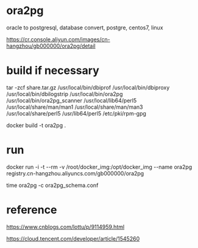 # ora2pg
oracle to postgresql, database convert, postgre, centos7, linux

https://cr.console.aliyun.com/images/cn-hangzhou/gb000000/ora2pg/detail

# build if necessary
tar -zcf share.tar.gz /usr/local/bin/dbiprof /usr/local/bin/dbiproxy /usr/local/bin/dbilogstrip /usr/local/bin/ora2pg /usr/local/bin/ora2pg_scanner /usr/local/lib64/perl5 /usr/local/share/man/man1 /usr/local/share/man/man3 /usr/local/share/perl5 /usr/lib64/perl5 /etc/pki/rpm-gpg

docker build -t ora2pg .

# run
docker run -i -t --rm -v /root/docker_img:/opt/docker_img --name ora2pg registry.cn-hangzhou.aliyuncs.com/gb000000/ora2pg

time ora2pg -c ora2pg_schema.conf

# reference
https://www.cnblogs.com/lottu/p/9114959.html

https://cloud.tencent.com/developer/article/1545260
